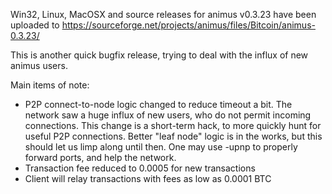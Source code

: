 Win32, Linux, MacOSX and source releases for animus v0.3.23 have been uploaded to
https://sourceforge.net/projects/animus/files/Bitcoin/animus-0.3.23/

This is another quick bugfix release, trying to deal with the influx of new animus users.

Main items of note:

* P2P connect-to-node logic changed to reduce timeout a bit.  The network saw a huge influx of new users, who do not permit incoming connections.  This change is a short-term hack, to more quickly hunt for useful P2P connections.  Better "leaf node" logic is in the works, but this should let us limp along until then.  One may use -upnp to properly forward ports, and help the network.
* Transaction fee reduced to 0.0005 for new transactions
* Client will relay transactions with fees as low as 0.0001 BTC
